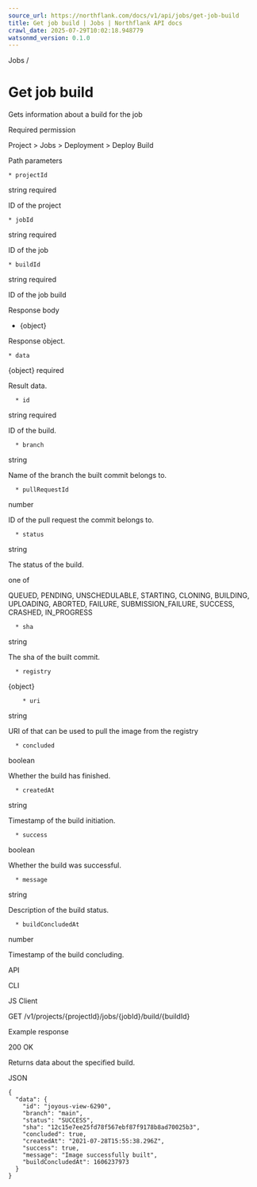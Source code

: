 ```yaml
---
source_url: https://northflank.com/docs/v1/api/jobs/get-job-build
title: Get job build | Jobs | Northflank API docs
crawl_date: 2025-07-29T10:02:18.948779
watsonmd_version: 0.1.0
---
```


Jobs / 

# Get job build

Gets information about a build for the job

Required permission

Project > Jobs > Deployment > Deploy Build

Path parameters

    * projectId

string required

ID of the project

    * jobId

string required

ID of the job

    * buildId

string required

ID of the job build




Response body

  * {object}

Response object.

    * data

{object} required

Result data.

      * id

string required

ID of the build.

      * branch

string

Name of the branch the built commit belongs to.

      * pullRequestId

number

ID of the pull request the commit belongs to.

      * status

string

The status of the build.

one of

QUEUED, PENDING, UNSCHEDULABLE, STARTING, CLONING, BUILDING, UPLOADING, ABORTED, FAILURE, SUBMISSION_FAILURE, SUCCESS, CRASHED, IN_PROGRESS

      * sha

string

The sha of the built commit.

      * registry

{object}

        * uri

string

URI of that can be used to pull the image from the registry

      * concluded

boolean

Whether the build has finished.

      * createdAt

string

Timestamp of the build initiation.

      * success

boolean

Whether the build was successful.

      * message

string

Description of the build status.

      * buildConcludedAt

number

Timestamp of the build concluding.




API

CLI

JS Client

GET /v1/projects/{projectId}/jobs/{jobId}/build/{buildId}

Example response

200 OK

Returns data about the specified build.

JSON
    
    
    {
      "data": {
        "id": "joyous-view-6290",
        "branch": "main",
        "status": "SUCCESS",
        "sha": "12c15e7ee25fd78f567ebf87f9178b8ad70025b3",
        "concluded": true,
        "createdAt": "2021-07-28T15:55:38.296Z",
        "success": true,
        "message": "Image successfully built",
        "buildConcludedAt": 1606237973
      }
    }